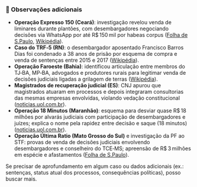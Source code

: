 
### 📌 Observações adicionais

* **Operação Expresso 150 (Ceará)**: investigação revelou venda de liminares durante plantões, com desembargadores negociando decisões via WhatsApp por até R\$ 150 mil por habeas corpus ([Folha de S.Paulo][1], [Wikipédia][2]).
* **Caso do TRF‑5 (RN)**: o desembargador aposentado Francisco Barros Dias foi condenado a 38 anos de prisão por esquema de compra e venda de sentenças entre 2015 e 2017 ([Wikipédia][3]).
* **Operação Faroeste (Bahia)**: identificou articulação entre membros do TJ‑BA, MP‑BA, advogados e produtores rurais para legitimar venda de decisões judiciais ligadas a grilagem de terras ([Wikipédia][4]).
* **Magistrados de recuperação judicial (ES)**: CNJ apurou que magistrados atuaram em processos e depois integraram consultorias das mesmas empresas envolvidas, violando vedação constitucional ([noticias.uol.com.br][5]).
* **Operação 18 Minutos (Maranhão)**: esquema para desviar quase R\$ 18 milhões por alvarás judiciais com participação de desembargadores e juízes; explica o nome pela rapidez entre decisão e saque (18 minutos) ([noticias.uol.com.br][6]).
* **Operação Última Ratio (Mato Grosso do Sul)** e investigação da PF ao STF: provas de venda de decisões judiciais envolvendo desembargadores e conselheiro do TCE‑MS; apreensão de R\$ 3 milhões em espécie e afastamentos ([Folha de S.Paulo][7]).

Se precisar de aprofundamento em algum caso ou dados adicionais (ex.: sentenças, status atual dos processos, consequências políticas), posso buscar mais.

[1]: https://www1.folha.uol.com.br/poder/2021/07/dezenas-de-magistrados-advogados-e-empresarios-estao-em-delacao-inedita-de-desembargadora.shtml?utm_source=chatgpt.com "Dezenas de magistrados, advogados e empresários estão em delação inédita de desembargadora - 15/07/2021 - Poder - Folha"
[2]: https://pt.wikipedia.org/wiki/Opera%C3%A7%C3%A3o_Expresso_150?utm_source=chatgpt.com "Operação Expresso 150"
[3]: https://pt.wikipedia.org/wiki/Francisco_Barros_Dias?utm_source=chatgpt.com "Francisco Barros Dias"
[4]: https://pt.wikipedia.org/wiki/Opera%C3%A7%C3%A3o_Faroeste?utm_source=chatgpt.com "Operação Faroeste"
[5]: https://noticias.uol.com.br/ultimas-noticias/agencia-estado/2022/02/20/magistrados-deixam-a-toga-e-atuam-em-casos-bilionarios-de-recuperacao-judicial.htm?utm_source=chatgpt.com "Magistrados deixam a toga e atuam em casos bilionários de recuperação judicial - 20/02/2022 - UOL Notícias"
[6]: https://noticias.uol.com.br/ultimas-noticias/agencia-estado/2025/02/11/pf-indicia-desembargadores-e-juizes-do-maranhao-por-venda-de-sentencas.htm?utm_source=chatgpt.com "PF indicia desembargadores e juízes do Maranhão por venda de sentenças"
[7]: https://www1.folha.uol.com.br/poder/2025/04/pf-diz-ter-prova-de-corrupcao-e-venda-de-decisoes-e-pede-acao-contra-desembargadores-de-ms.shtml?utm_source=chatgpt.com "PF pede ação contra 7 desembargadores por venda de decisão - 24/04/2025 - Poder - Folha"

